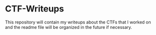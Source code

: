 # CTF-Writeups
This repository will contain my writeups about the CTFs that I worked on and the readme file will be organized in the future if necessary.
